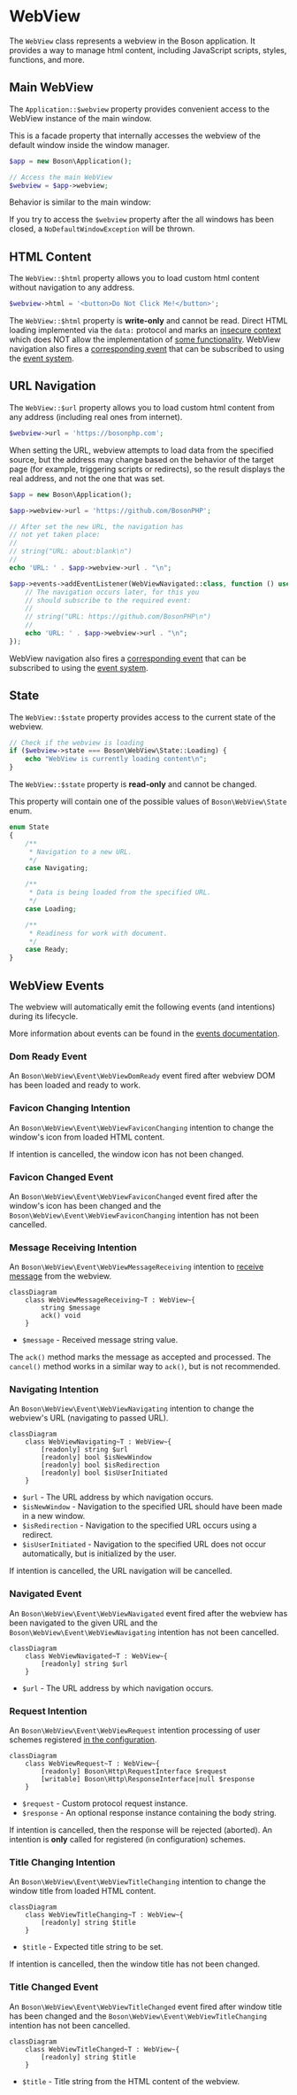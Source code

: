 # WebView

<show-structure for="chapter" depth="2"/>

The `WebView` class represents a webview in the Boson application. It provides 
a way to manage html content, including JavaScript scripts, styles, functions, 
and more.

## Main WebView

The `Application::$webview` property provides convenient access to the WebView
instance of the <tooltip term="main window">main window</tooltip>.

<tip>
This is a <tooltip term="facade">facade property</tooltip> that internally 
accesses the webview of the default window inside the window manager.
</tip>

```php
$app = new Boson\Application();

// Access the main WebView
$webview = $app->webview;
```

<warning>
Behavior is similar to the <tooltip term="main window">main window</tooltip>:

If you try to access the <code>$webview</code> property after the all windows 
has been closed, a <code>NoDefaultWindowException</code> will be thrown.
</warning>


## HTML Content

The <code>WebView::$html</code> property allows you to load custom 
html content without navigation to any address.

```php
$webview->html = '<button>Do Not Click Me!</button>';
```

<warning>
The <code>WebView::$html</code> property is <b>write-only</b> and cannot be read.
</warning>

<warning>
Direct HTML loading implemented via the <code>data:</code> protocol and marks an 
<a href="https://developer.mozilla.org/en-US/docs/Web/Security/Secure_Contexts">insecure context</a>
which does NOT allow the implementation of 
<a href="https://developer.mozilla.org/en-US/docs/Web/Security/Secure_Contexts/features_restricted_to_secure_contexts">some functionality</a>.
</warning>


<tip>
WebView navigation also fires a 
<a href="webview.md#navigated-event">corresponding event</a> that can be 
subscribed to using the <a href="events.md">event system</a>.
</tip>


## URL Navigation

The <code>WebView::$url</code> property allows you to load custom
html content from any address (including real ones from internet).

```php
$webview->url = 'https://bosonphp.com';
```

When setting the URL, webview attempts to load data from the specified source, 
but the address may change based on the behavior of the target page (for example, 
triggering scripts or redirects), so the result displays the real address, and
not the one that was set.

```php
$app = new Boson\Application();

$app->webview->url = 'https://github.com/BosonPHP';

// After set the new URL, the navigation has 
// not yet taken place:
//
// string("URL: about:blank\n")
//
echo 'URL: ' . $app->webview->url . "\n";

$app->events->addEventListener(WebViewNavigated::class, function () use ($app) {
    // The navigation occurs later, for this you 
    // should subscribe to the required event:
    //
    // string("URL: https://github.com/BosonPHP\n")
    //
    echo 'URL: ' . $app->webview->url . "\n";
});
```

<tip>
WebView navigation also fires a 
<a href="webview.md#navigated-event">corresponding event</a> that can be 
subscribed to using the <a href="events.md">event system</a>.
</tip>


## State

The <code>WebView::$state</code> property provides access to the current state 
of the webview.

```php
// Check if the webview is loading
if ($webview->state === Boson\WebView\State::Loading) {
    echo "WebView is currently loading content\n";
}
```

<warning>
The <code>WebView::$state</code> property is <b>read-only</b> and cannot be 
changed.
</warning>

This property will contain one of the possible values of
`Boson\WebView\State` enum.

```php
enum State
{
    /**
     * Navigation to a new URL.
     */
    case Navigating;

    /**
     * Data is being loaded from the specified URL.
     */
    case Loading;

    /**
     * Readiness for work with document.
     */
    case Ready;
}
```


## WebView Events

<primary-label ref="events"/>

The webview will automatically emit the following events (and intentions)
during its lifecycle.

<note>
More information about events can be found in the <a href="events.md">events 
documentation</a>.
</note>

### Dom Ready Event
<secondary-label ref="event"/>

An `Boson\WebView\Event\WebViewDomReady` event fired after webview DOM has been 
loaded and ready to work.

### Favicon Changing Intention
<secondary-label ref="intention"/>

An `Boson\WebView\Event\WebViewFaviconChanging` intention to change the 
window's icon from loaded HTML content.

<tip>
If intention is cancelled, the window icon has not been changed.
</tip>

### Favicon Changed Event
<secondary-label ref="event"/>

An `Boson\WebView\Event\WebViewFaviconChanged` event fired after the window's 
icon has been changed and the `Boson\WebView\Event\WebViewFaviconChanging` 
intention has not been cancelled.

### Message Receiving Intention
<secondary-label ref="intention"/>

An `Boson\WebView\Event\WebViewMessageReceiving` intention to 
<a href="https://developer.mozilla.org/en-US/docs/Web/API/Window/postMessage">receive message</a> 
from the webview.

```mermaid
classDiagram
    class WebViewMessageReceiving~T : WebView~{
        string $message
        ack() void
    }
```

- `$message` - Received message string value.

<note>
The <code>ack()</code> method marks the message as accepted and processed.
</note>

<tip>
The <code>cancel()</code> method works in a similar way to <code>ack()</code>, 
but is not recommended.
</tip>

### Navigating Intention
<secondary-label ref="intention"/>

An `Boson\WebView\Event\WebViewNavigating` intention to change the
webview's URL (navigating to passed URL).

```mermaid
classDiagram
    class WebViewNavigating~T : WebView~{
        [readonly] string $url
        [readonly] bool $isNewWindow
        [readonly] bool $isRedirection
        [readonly] bool $isUserInitiated
    }
```

- `$url` - The URL address by which navigation occurs.
- `$isNewWindow` - Navigation to the specified URL should have been made 
  in a new window.
- `$isRedirection` - Navigation to the specified URL occurs using a redirect.
- `$isUserInitiated` - Navigation to the specified URL does not occur 
  automatically, but is initialized by the user.

<tip>
If intention is cancelled, the URL navigation will be cancelled.
</tip>

### Navigated Event
<secondary-label ref="event"/>

An `Boson\WebView\Event\WebViewNavigated` event fired after the webview has been
navigated to the given URL and the `Boson\WebView\Event\WebViewNavigating` 
intention has not been cancelled.

```mermaid
classDiagram
    class WebViewNavigated~T : WebView~{
        [readonly] string $url
    }
```

- `$url` - The URL address by which navigation occurs.

### Request Intention
<secondary-label ref="event"/>

An `Boson\WebView\Event\WebViewRequest` intention processing of user schemes 
registered <a href="configuration.md#intercepted-schemes">in the 
configuration</a>.

```mermaid
classDiagram
    class WebViewRequest~T : WebView~{
        [readonly] Boson\Http\RequestInterface $request
        [writable] Boson\Http\ResponseInterface|null $response
    }
```

- `$request` - Custom protocol request instance.
- `$response` - An optional response instance containing the body string.

<tip>
If intention is cancelled, then the response will be rejected (aborted).
</tip>

<warning>
An intention is <b>only</b> called for registered (in configuration) schemes.
</warning>

### Title Changing Intention
<secondary-label ref="intention"/>

An `Boson\WebView\Event\WebViewTitleChanging` intention to change the
window title from loaded HTML content.

```mermaid
classDiagram
    class WebViewTitleChanging~T : WebView~{
        [readonly] string $title
    }
```

- `$title` - Expected title string to be set.

<tip>
If intention is cancelled, then the window title has not been changed.
</tip>

### Title Changed Event
<secondary-label ref="event"/>

An `Boson\WebView\Event\WebViewTitleChanged` event fired after window title has 
been changed and the `Boson\WebView\Event\WebViewTitleChanging`
intention has not been cancelled.

```mermaid
classDiagram
    class WebViewTitleChanged~T : WebView~{
        [readonly] string $title
    }
```

- `$title` - Title string from the HTML content of the webview.